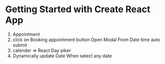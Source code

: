 # Getting Started with Create React App

1. Appointment 
2. click on Booking appointment button Open Modal From Date time auto submit
3. calender => React Day piker
4. Dynamically update Date When select any date